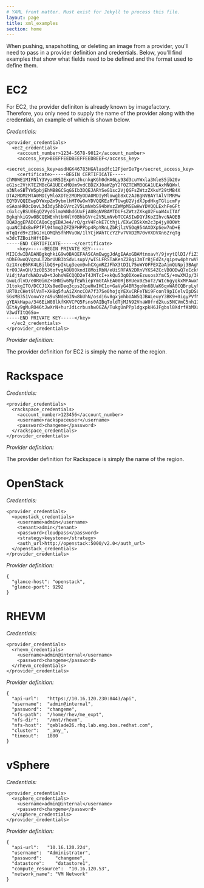 ```yaml
---
# YAML front matter. Must exist for Jekyll to process this file.
layout: page
title: xml_examples
section: home
---
```



When pushing, snapshotting, or deleting an image from a provider, you'll need to pass
in a provider definition and credentials. Below, you'll find examples that show what
fields need to be defined and the format used to define them.

# EC2

For EC2, the provider definiton is already known by imagefactory. Therefore, you only
need to supply the name of the provider along with the credentials, an example of which
is shown below.

*Credentials:*

    <provider_credentials> 
      <ec2_credentials>
        <account_number>1234-5678-9012</account_number>   
        <access_key>BEEFFEEDBEEFFEEDBEEF</access_key>   
        <secret_access_key>asdHGK46783HGAlasdfc12FjerIe7g</secret_access_key>
        <certificate>-----BEGIN CERTIFICATE-----
    ChM0WE1MIFNlY3VyaXR5IExpYnJhcnkgKGh0dHA6Ly93d3cuYWxla3NleS5jb20v
    eG1sc2VjKTEZMBcGA1UECxMQUm9vdCBDZXJ0aWZpY2F0ZTEWMBQGA1UEAxMNQWxl
    a3NleSBTYW5pbjEhMB8GCSqGSIb3DQEJARYSeG1sc2VjQGFsZWtzZXkuY29tMB4X
    DTAzMDMzMTA0MDIyMloXDTEzMDMyODA0MDIyMlowgb8xCzAJBgNVBAYTAlVTMRMw
    EQYDVQQIEwpDYWxpZm9ybmlhMT0wOwYDVQQKEzRYTUwgU2VjdXJpdHkgTGlicmFy
    eSAoaHR0cDovL3d3dy5hbGVrc2V5LmNvbS94bWxzZWMpMSEwHwYDVQQLExhFeGFt
    cGxlcyBSU0EgQ2VydGlmaWNhdGUxFjAUBgNVBAMTDUFsZWtzZXkgU2FuaW4xITAf
    BgkqhkiG9w0BCQEWEnhtbHNlY0BhbGVrc2V5LmNvbTCCASIwDQYJKoZIhvcNAQEB
    BQADggEPADCCAQoCggEBAJe4/rQ/gzV4FokE7CthjL/EXwCBSkXm2c3p4jyXO0Wt
    quaNC3dxBwFPfPl94hmq3ZFZ9PHPPbp4RpYRnLZbRjlzVSOq954AXOXpSew7nD+E
    mTqQrd9+ZIbGJnLOMQh5fhMVuOW/1lYCjWAhTCcYZPv7VXD2M70vVXDVXn6ZrqTg
    w3dcTZBoihHftE8=
    -----END CERTIFICATE-----</certificate>
        <key>-----BEGIN PRIVATE KEY-----
    MIICdwIBADANBgkqhkiG9w0BAQEFAASCAmEwggJdAgEAAoGBAMtnxavY/9jvytQlDI/fiZ3o+j3b
    nDhE0woQVqzuLT2brUUB3bSdvLsupV/wISLFRSTaKenZ2Bgi3mTrBjEdZs/qipsw4phrwVPaUp/q
    Gz1XreE6RK4LBjlbQS+pIkLg3eem9whCXgmRZJFhX3tDIL75oWYOFFEXZaAjmQUNpj3BAgMBAAEC
    trO9JAvQH/3z0B53tofvgA8U00kndI8MoiRbN/eUiSRFAN2DRnVYKS4ZCcVBOOBwQ7eEcktrn9M2
    VidjtAafdNADzwD+tJohsWECQQD2eT4JNTcI+xkQu53qODXoeEzusosXfmC5/+mwXMJp/3kv/jmO
    GwuLdlvD/e0R0imZ+GHNiw6MyfEWhiepYmGtAkEA00RjBRUex0Z5oTz/WIc6gyqkxMPAwxNOrXxu
    J1tokgITO/DCCJ1Xs8edDeq3cps2CpeHwIHC1o+GaVyG4BR3goNn6BUaK6qvWA0CQBrpLyPKmO0R
    URT0zCHet9lVaT+XH8q5fuAiZXncCOA7f37Se0hojqYEXvCRFeTNi9Fconl9pICelvIpDSL5cvEC
    SGsMB351VonwYzr49uSNdeGINw8bUhN/osdj6v8gxjmhbUAW5QJBALeuyY3BK9+0igyPVfN8qqgy
    gYEAkHapa/346EiW08lkfKKVCPQ5Fsns0AIBqToldTjMJN92VnaW0frd2kus5NCVmC5nh17zOcWg
    QEtAy9gMuRO46tJwXrN+hurJdicrbushw0GZA/TukgUnPPpldgxpkH6JFgbsl8XdrfAbMXuiAex/
    V3wdTItQ6So=
    -----END PRIVATE KEY-----</key>
      </ec2_credentials>
    </provider_credentials>


*Provider definition:*

The provider definition for EC2 is simply the name of the region.



# Rackspace

*Credentials:*

    <provider_credentials>
      <rackspace_credentials>
        <account_number>123456</account_number>
        <username>rackspaceuser</username>
        <password>changeme</password>
      </rackspace_credentials>
    </provider_credentials>


*Provider definition:*

The provider definition for Rackspace is simply the name of the region.



# OpenStack

*Credentials:*

    <provider_credentials>
      <openstack_credentials>
        <username>admin</username>
        <tenant>admin</tenant>
        <password>cloudpass</password>
        <strategy>keystone</strategy>
        <auth_url>http://openstack:5000/v2.0</auth_url>
      </openstack_credentials>
    </provider_credentials>


*Provider definition:*

    { 
      "glance-host": "openstack",
      "glance-port": 9292 
    }



# RHEVM

*Credentials:*

    <provider_credentials>
      <rhevm_credentials>
        <username>admin@internal</username>
        <password>changeme</password>
      </rhevm_credentials>
    </provider_credentials>


*Provider definition:*

    {
      "api-url":   "https://10.16.120.230:8443/api",
      "username":  "admin@internal",
      "password":  "changeme",
      "nfs-path":  "/home/rhev/me_expt",
      "nfs-dir":   "/mnt/rhevm",
      "nfs-host":  "qeblade26.rhq.lab.eng.bos.redhat.com",
      "cluster":   "_any_",
      "timeout":   1800
    }



# vSphere

*Credentials:*

    <provider_credentials>
      <vsphere_credentials>
        <username>admin@internal</username>
        <password>changeme</password>
      </vsphere_credentials>
    </provider_credentials>


*Provider definition:*

    {
      "api-url":   "10.16.120.224",
      "username":  "Administrator",
      "password":     "changeme",
      "datastore":    "datastore1",
      "compute_resource":  "10.16.120.53",
      "network_name": "VM Network"
    }



